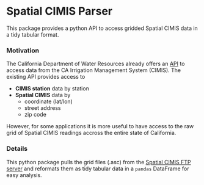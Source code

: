 # Spatial CIMIS Parser

This package provides a python API to access gridded Spatial CIMIS data in a tidy tabular format.

### Motivation

The California Department of Water Resources already offers an [API](http://et.water.ca.gov/Rest/Index) to access data from the CA Irrigation Management System (CIMIS). The existing API provides access to 

* **CIMIS station** data by station
* **Spatial CIMIS** data by 
    - coordinate (lat/lon)
    - street address
    - zip code

However, for some applications it is more useful to have access to the raw grid of Spatial CIMIS readings accross the entire state of California. 


### Details

This python package pulls the grid files (.asc) from the [Spatial CIMIS FTP server](http://cimis.casil.ucdavis.edu/cimis/) and reformats them as tidy tabular data in a `pandas` DataFrame for easy analysis.
